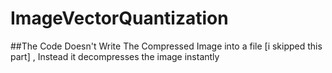 # ImageVectorQuantization
##The Code Doesn't Write The Compressed Image into a file [i skipped this part] , Instead it decompresses the image instantly
